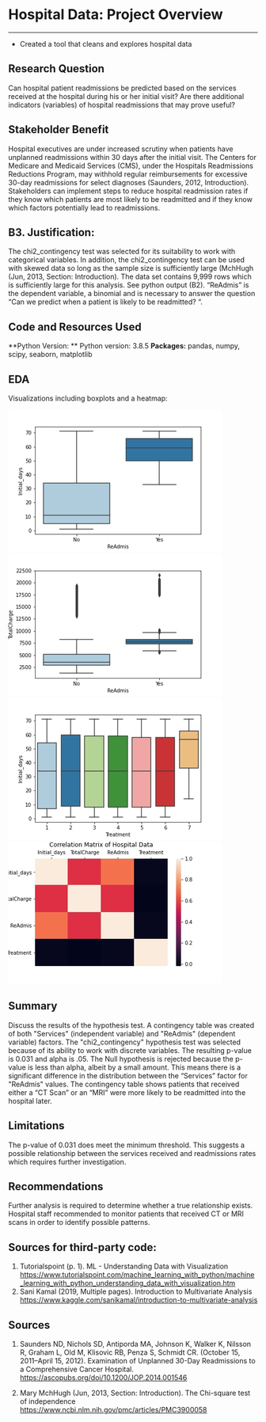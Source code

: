 # Hospital Data: Project Overview 
______________________________________________________________________________________________________________________________________________________________________
* Created a tool that cleans and explores hospital data

## Research Question
Can hospital patient readmissions be predicted based on the services received at the hospital during his or her initial visit? Are there additional indicators (variables) of hospital readmissions that may prove useful?

## Stakeholder Benefit
Hospital executives are under increased scrutiny when patients have unplanned readmissions within 30 days after the initial visit. The Centers for Medicare and Medicaid Services (CMS), under the Hospitals Readmissions Reductions Program, may withhold regular reimbursements for excessive 30-day readmissions for select diagnoses (Saunders, 2012, Introduction). Stakeholders can implement steps to reduce hospital readmission rates if they know which patients are most likely to be readmitted and if they know which factors potentially lead to readmissions.

##  B3. Justification:
The chi2_contingency test was selected for its suitability to work with categorical variables. In addition, the chi2_contingency test can be used with skewed data so long as the sample size is sufficiently large (MchHugh (Jun, 2013, Section: Introduction).  The data set contains 9,999 rows which is sufficiently large for this analysis.  See python output (B2).
“ReAdmis” is the dependent variable, a binomial and is necessary to answer the question “Can we predict when a patient is likely to be readmitted? “. 


## Code and Resources Used
**Python Version:  ** Python version: 3.8.5
**Packages:** pandas, numpy, scipy, seaborn, matplotlib
## EDA
Visualizations including boxplots and a heatmap:

![alt text](https://github.com/smithjs135/D207---Hospital-Readmissions-/blob/main/boxplot_ReAdmis-Initial_days.jpg  "Readmission – initial days")
![alt text](https://github.com/smithjs135/D207---Hospital-Readmissions-/blob/main/boxplot_ReAdmis-TotalCharge.jpg "Treatment-InitialDays")
![alt text](https://github.com/smithjs135/D207---Hospital-Readmissions-/blob/main/boxplot_Treatment-Initial_days.jpg "Treatment-InitialDays")
![alt text](https://github.com/smithjs135/D207---Hospital-Readmissions-/blob/main/corr_matr.jpg "Heatmap")

## Summary
Discuss the results of the hypothesis test.
A contingency table was created of both "Services" (independent variable) and "ReAdmis" (dependent variable) factors.  The "chi2_contingency" hypothesis test was selected because of its ability to work with discrete variables. The resulting p-value is 0.031 and alpha is .05.  The Null hypothesis is rejected because the p-value is less than alpha, albeit by a small amount. This means there is a significant difference in the distribution between the “Services” factor for "ReAdmis" values.  The contingency table shows patients that received either a “CT Scan” or an “MRI” were more likely to be readmitted into the hospital later. 

##  Limitations
The p-value of 0.031 does meet the minimum threshold.  This suggests a possible relationship between the services received and readmissions rates which requires further investigation.  

## Recommendations
Further analysis is required to determine whether a true relationship exists. Hospital staff recommended to monitor patients that received CT or MRI scans in order to identify possible patterns. 

## Sources for third-party code:
1.	Tutorialspoint (p. 1). ML - Understanding Data with Visualization
https://www.tutorialspoint.com/machine_learning_with_python/machine_learning_with_python_understanding_data_with_visualization.htm
2.	Sani Kamal (2019, Multiple pages). Introduction to Multivariate Analysis
https://www.kaggle.com/sanikamal/introduction-to-multivariate-analysis

## Sources
1.	Saunders ND, Nichols SD, Antiporda MA, Johnson K, Walker K, Nilsson R, Graham L, Old M, Klisovic RB, Penza S, Schmidt CR. (October 15, 2011–April 15, 2012). Examination of Unplanned 30-Day Readmissions to a Comprehensive Cancer Hospital. https://ascopubs.org/doi/10.1200/JOP.2014.001546

2.	Mary MchHugh (Jun, 2013, Section: Introduction). The Chi-square test of independence
https://www.ncbi.nlm.nih.gov/pmc/articles/PMC3900058
